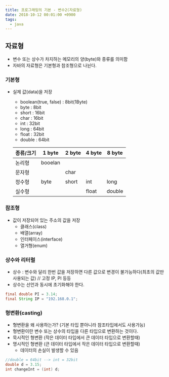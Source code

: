 ```yaml
---
title: 프로그래밍의 기본 - 변수2(자료형)
date: 2018-10-12 00:01:00 +0900
tags:
  - java
---
```

## 자료형
- 변수 또는 상수가 차지하는 메모리의 양(byte)와 종류를 의미함
- 자바의 자료형은 기본형과 참조형으로 나뉜다.

### 기본형
- 실제 값(data)을 저장
  - boolean(true, false) : 8bit(1Byte)
  - byte : 8bit
  - short : 16bit
  - char : 16bit
  - int : 32bit
  - long : 64bit
  - float : 32bit
  - double : 64bit

  |종류/크기|1 byte|2 byte|4 byte|8 byte|
  |---|---|---|---|---|
  |논리형|booelan||||
  |문자형||char|||
  |정수형|byte|short|int|long|
  |실수형|||float|double|


### 참조형
- 값이 저장되어 있는 주소의 값을 저장
  - 클래스(class)
  - 배열(array)
  - 인터페이스(interface)
  - 열거형(enum)

### 상수와 리터럴
- 상수 : 변수와 달리 한번 값을 저장하면 다른 값으로 변경이 불가능하다(최초의 값만 사용되는 값) // 고정 IP, PI 등등
- 상수는 선언과 동시에 초기화해야 한다.

```java
final double PI = 3.14;
final String IP = "192.168.0.1";
```

### 형변환(casting)
- 형변환을 왜 사용하는가? (기본 타입 뿐아니라 참조타입에서도 사용가능)
- 형변환이란 변수 또는 상수의 타입을 다른 타입으로 변환하는 것이다.
- 묵시적인 형변환 (작은 데이터 타입에서 큰 데이터 타입으로 변환할때)
- 명시적인 형변환 (큰 데이터 타입에서 작은 데이터 타입으로 변환할때)
  - 데이터의 손실이 발생할 수 있음

```java
//double = 64bit --> int = 32bit
double d = 3.15;
int changeInt = (int) d;
```


